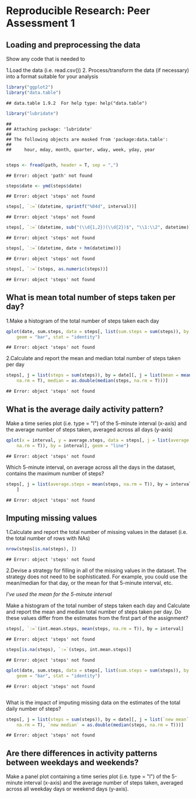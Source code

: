 # Reproducible Research: Peer Assessment 1


## Loading and preprocessing the data
Show any code that is needed to

1.Load the data (i.e. read.csv())
2. Process/transform the data (if necessary) into a format suitable for your analysis



```r
library("ggplot2")
library("data.table")
```

```
## data.table 1.9.2  For help type: help("data.table")
```

```r
library("lubridate")
```

```
## 
## Attaching package: 'lubridate'
## 
## The following objects are masked from 'package:data.table':
## 
##     hour, mday, month, quarter, wday, week, yday, year
```

```r

steps <- fread(path, header = T, sep = ",")
```

```
## Error: object 'path' not found
```

```r
steps$date <- ymd(steps$date)
```

```
## Error: object 'steps' not found
```

```r
steps[, `:=`(datetime, sprintf("%04d", interval))]
```

```
## Error: object 'steps' not found
```

```r
steps[, `:=`(datetime, sub("(\\d{1,2})(\\d{2})$", "\\1:\\2", datetime))]
```

```
## Error: object 'steps' not found
```

```r
steps[, `:=`(datetime, date + hm(datetime))]
```

```
## Error: object 'steps' not found
```

```r
steps[, `:=`(steps, as.numeric(steps))]
```

```
## Error: object 'steps' not found
```


## What is mean total number of steps taken per day?

1.Make a histogram of the total number of steps taken each day



```r
qplot(date, sum.steps, data = steps[, list(sum.steps = sum(steps)), by = date], 
    geom = "bar", stat = "identity")
```

```
## Error: object 'steps' not found
```


2.Calculate and report the mean and median total number of steps taken per day


```r
steps[, j = list(steps = sum(steps)), by = date][, j = list(mean = mean(steps, 
    na.rm = T), median = as.double(median(steps, na.rm = T)))]
```

```
## Error: object 'steps' not found
```


## What is the average daily activity pattern?

Make a time series plot (i.e. type = "l") of the 5-minute interval (x-axis) and the average number of steps taken, averaged across all days (y-axis)


```r
qplot(x = interval, y = average.steps, data = steps[, j = list(average.steps = mean(steps, 
    na.rm = T)), by = interval], geom = "line")
```

```
## Error: object 'steps' not found
```


Which 5-minute interval, on average across all the days in the dataset, contains the maximum number of steps?

```r
steps[, j = list(average.steps = mean(steps, na.rm = T)), by = interval][which.max(average.steps), 
    ]
```

```
## Error: object 'steps' not found
```




## Imputing missing values
1.Calculate and report the total number of missing values in the dataset (i.e. the total number of rows with NAs)


```r
nrow(steps[is.na(steps), ])
```

```
## Error: object 'steps' not found
```


2.Devise a strategy for filling in all of the missing values in the dataset. The strategy does not need to be sophisticated. For example, you could use the mean/median for that day, or the mean for that 5-minute interval, etc. 

*I've used the mean for the 5-minute interval*


Make a histogram of the total number of steps taken each day and Calculate and report the mean and median total number of steps taken per day. Do these values differ from the estimates from the first part of the assignment? 



```r
steps[, `:=`(int.mean.steps, mean(steps, na.rm = T)), by = interval]
```

```
## Error: object 'steps' not found
```

```r
steps[is.na(steps), `:=`(steps, int.mean.steps)]
```

```
## Error: object 'steps' not found
```

```r
qplot(date, sum.steps, data = steps[, list(sum.steps = sum(steps)), by = date], 
    geom = "bar", stat = "identity")
```

```
## Error: object 'steps' not found
```

```r

```


What is the impact of imputing missing data on the estimates of the total daily number of steps?

```r
steps[, j = list(steps = sum(steps)), by = date][, j = list(`new mean` = mean(steps, 
    na.rm = T), `new median` = as.double(median(steps, na.rm = T)))]
```

```
## Error: object 'steps' not found
```

## Are there differences in activity patterns between weekdays and weekends?
Make a panel plot containing a time series plot (i.e. type = "l") of the 5-minute interval (x-axis) and the average number of steps taken, averaged across all weekday days or weekend days (y-axis).



